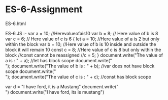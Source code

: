 # ES-6-Assignment
ES-6.html
<!DOCTYPE html>
<html lang="en">
<head>
    <meta charset="UTF-8">
    <meta http-equiv="X-UA-Compatible" content="IE=edge">
    <meta name="viewport" content="width=device-width, initial-scale=1.0">
    <title>ES6-Assignment</title>
</head>
<body>
    <script src="ES6.js"></script>
</body>
</html>


ES-6.JS :-
var a = 10;  //Herevalueofais10
var b = 8;  // Here value of b is 8
var c = 6;  // Here value of c is 6
{
    let a = 10;
    //Here value of a is 2 but only within the block
    var b = 10;
    //Here value of b is 10 inside and outside the block it will remain 10
    const c = 8;
    //Here value of c is 8 but only within the block
    //const cannot be reassigned
    //c = 5;
}
document.write("The value of a is : " + a);
//let has block scope
document.write("<br>");
document.write("The value of b is : " + b);
//var does not have block scope
document.write("<br>");
document.write("The value of c is : " + c);
//const has block scope



var d = "I have ford, it is a Mustang" 
document.write("<br>")
document.write("I have ford, its is  mustang")
